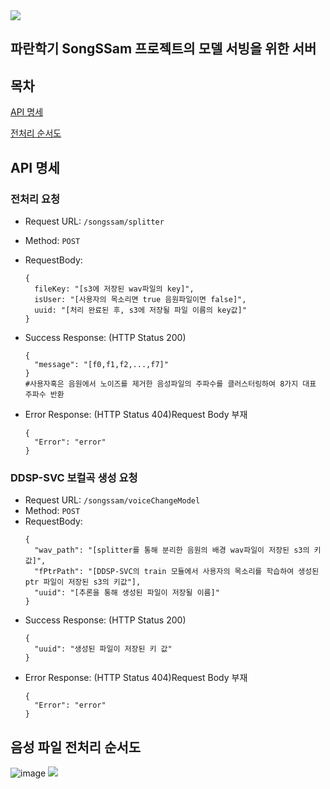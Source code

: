 <img src="https://capsule-render.vercel.app/api?type=waving&color=037bfc&height=150&section=header" />

## 파란학기 SongSSam 프로젝트의 모델 서빙을 위한 서버
## 목차
[API 명세](#API-명세)

[전처리 순서도](#음성-파일-전처리-순서도)

## API 명세
### 전처리 요청
* Request URL: `/songssam/splitter`
* Method: `POST`
* RequestBody:
  ```
  {
    fileKey: "[s3에 저장된 wav파일의 key]",
    isUser: "[사용자의 목소리면 true 음원파일이면 false]",
    uuid: "[처리 완료된 후, s3에 저장될 파일 이름의 key값]"
  }
  ```
* Success Response: (HTTP Status 200)
  ```
  {
    "message": "[f0,f1,f2,...,f7]"
  }
  #사용자혹은 음원에서 노이즈를 제거한 음성파일의 주파수를 클러스터링하여 8가지 대표 주파수 반환 
  ```
  
* Error Response: (HTTP Status 404)Request Body 부재
  ```
  {
    "Error": "error"
  }
  ```
### DDSP-SVC 보컬곡 생성 요청
* Request URL: `/songssam/voiceChangeModel`
* Method: `POST`
* RequestBody:
  ```
  {
    "wav_path": "[splitter를 통해 분리한 음원의 배경 wav파일이 저장된 s3의 키값]",
    "fPtrPath": "[DDSP-SVC의 train 모듈에서 사용자의 목소리를 학습하여 생성된 ptr 파일이 저장된 s3의 키값"],
    "uuid": "[추론을 통해 생성된 파일이 저장될 이름]"
  }
  ```
* Success Response: (HTTP Status 200)
  ```
  {
    "uuid": "생성된 파일이 저장된 키 값"
  }
  ```
* Error Response: (HTTP Status 404)Request Body 부재
  ```
  {
    "Error": "error"
  }
  ```
## 음성 파일 전처리 순서도
![image](https://github.com/ajou20658/songssam_ml/assets/48721887/50d73898-0661-4b7b-a907-b4fb5b1d8ea8)
<img src="https://capsule-render.vercel.app/api?type=waving&color=037bfc&height=150&section=footer" />
